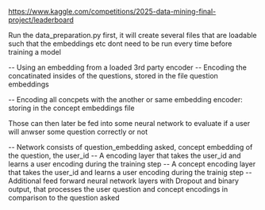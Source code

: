 https://www.kaggle.com/competitions/2025-data-mining-final-project/leaderboard

Run the data_preparation.py first, it will create several files that are loadable such that the embeddings etc dont need to be run every time before training a model

-- Using an embedding from a loaded 3rd party encoder
-- Encoding the concatinated insides of the questions, stored in the file question embeddings

-- Encoding all concpets with the another or same embedding encoder: storing in the concept embeddings file
    
Those can then later be fed into some neural network to evaluate if a user will anwser some question correctly or not

-- Network consists of question_embedding asked, concept embedding of the question, the user_id
    -- A encoding layer that takes the user_id and learns a user encoding during the training step
    -- A concept encoding layer that takes the user_id and learns a user encoding during the trainig step
    -- Additional feed forward neural network layers with Dropout and binary output, that processes the user question and concept encodings in comparison to the question asked